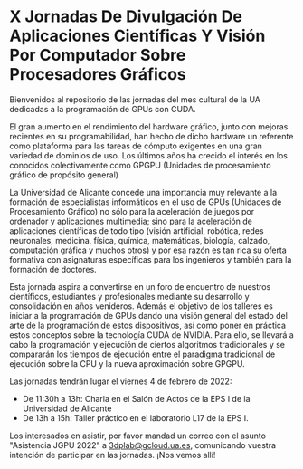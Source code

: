 # X Jornadas De Divulgación De Aplicaciones Científicas Y Visión Por Computador Sobre Procesadores Gráficos

Bienvenidos al repositorio de las jornadas del mes cultural de la UA dedicadas a la programación de GPUs con CUDA.

El gran aumento en el rendimiento del hardware gráfico, junto con mejoras recientes en su programabilidad, han hecho de dicho hardware un referente como plataforma para las tareas de cómputo exigentes en una gran variedad de dominios de uso. Los últimos años ha crecido el interés en los conocidos colectivamente como GPGPU (Unidades de procesamiento gráfico de propósito general)

La Universidad de Alicante concede una importancia muy relevante a la formación de especialistas informáticos en el uso de GPUs (Unidades de Procesamiento Gráfico) no sólo para la aceleración de juegos por ordenador y aplicaciones multimedia; sino para la aceleración de aplicaciones científicas de todo tipo (visión artificial, robótica, redes neuronales, medicina, física, química, matemáticas, biología, calzado, computación gráfica y muchos otros) y por esa razón es tan rica su oferta formativa con asignaturas específicas para los ingenieros y también para la formación de doctores.

Esta jornada aspira a convertirse en un foro de encuentro de nuestros científicos, estudiantes y profesionales mediante su desarrollo y consolidación en años venideros. Además el objetivo de los talleres es iniciar a la programación de GPUs dando una visión general del estado del arte de la programación de estos dispositivos, así como poner en práctica estos conceptos sobre la tecnología CUDA de NVIDIA. Para ello, se llevará a cabo la programación y ejecución de ciertos algoritmos tradicionales y se compararán los tiempos de ejecución entre el paradigma tradicional de ejecución sobre la CPU y la nueva aproximación sobre GPGPU.

Las jornadas tendrán lugar el viernes 4 de febrero de 2022:
* De 11:30h a 13h: Charla en el Salón de Actos de la EPS I de la Universidad de Alicante
* De 13h a 15h: Taller práctico en el laboratorio L17 de la EPS I.

Los interesados en asistir, por favor mandad un correo con el asunto "Asistencia JGPU 2022" a 3dplab@gcloud.ua.es, comunicando vuestra intención de participar en las jornadas.
¡Nos vemos allí!
